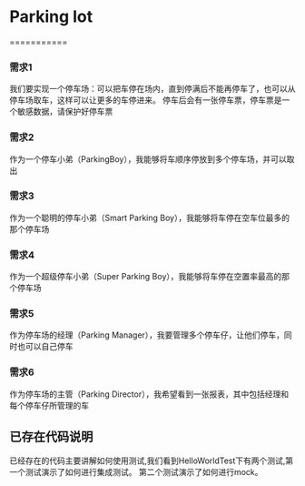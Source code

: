 # Parking lot
===========

### 需求1 

我们要实现一个停车场：可以把车停在场内，直到停满后不能再停车了，也可以从停车场取车，这样可以让更多的车停进来。
停车后会有一张停车票，停车票是一个敏感数据，请保护好停车票

### 需求2 

作为一个停车小弟（ParkingBoy），我能够将车顺序停放到多个停车场，并可以取出

### 需求3 

作为一个聪明的停车小弟（Smart Parking Boy），我能够将车停在空车位最多的那个停车场

### 需求4 

作为一个超级停车小弟（Super Parking Boy），我能够将车停在空置率最高的那个停车场

### 需求5 

作为停车场的经理（Parking Manager），我要管理多个停车仔，让他们停车，同时也可以自己停车

### 需求6 
作为停车场的主管（Parking Director），我希望看到一张报表，其中包括经理和每个停车仔所管理的车



## 已存在代码说明

已经存在的代码主要讲解如何使用测试,我们看到HelloWorldTest下有两个测试,第一个测试演示了如何进行集成测试。
第二个测试演示了如何进行mock。
